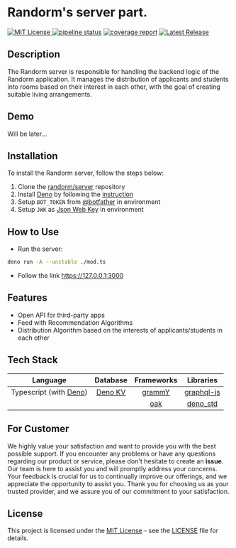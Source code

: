 # Randorm's server part.

[![MIT License](https://img.shields.io/badge/License-MIT-blue.svg) ](https://opensource.org/licenses/MIT) 
[![pipeline status](https://gitlab.pg.innopolis.university/randorm/server/badges/main/pipeline.svg)](https://gitlab.pg.innopolis.university/randorm/server/-/commits/main)
[![coverage report](https://gitlab.pg.innopolis.university/randorm/server/badges/main/coverage.svg)](https://gitlab.pg.innopolis.university/randorm/server/-/commits/main)
[![Latest Release](https://gitlab.pg.innopolis.university/randorm/server/-/badges/release.svg)](https://gitlab.pg.innopolis.university/randorm/server/-/releases)

## Description

The Randorm server is responsible for handling the backend logic of the Randorm application. It manages the distribution of applicants and students into rooms based on their interest in each other, with the goal of creating suitable living arrangements.

## Demo

Will be later...

## Installation

To install the Randorm server, follow the steps below:

1. Clone the [randorm/server](https://gitlab.pg.innopolis.university/randorm/server/) repository
2. Install [Deno](https://deno.land) by following the [instruction](https://deno.land/manual@main/getting_started/installation)
3. Setup `BOT_TOKEN` from [@botfather](https://botfather.t.me/) in environment
4. Setup `JWK` as [Json Web Key](https://self-issued.info/docs/draft-ietf-jose-json-web-key.html) in environment


## How to Use

- Run the server:
```bash
deno run -A --unstable ./mod.ts
```
- Follow the link https://127.0.0.1:3000

## Features

- Open API for third-party apps
- Feed with Recommendation Algorithms
- Distribution Algorithm based on the interests of applicants/students in each other


## Tech Stack

|                   Language                   |            Database            |               Frameworks               	|                      Libraries                      |
|:--------------------------------------------:|:------------------------------:|:--------------------------------------:	|:---------------------------------------------------:|
| Typescript (with [Deno](https://deno.land/)) | [Deno KV](https://deno.com/kv) | [grammY](https://grammy.dev/)          	| [graphql-js](https://github.com/graphql/graphql-js) |
|                                              |                                | [oak](https://deno.land/x/oak@v12.5.0) 	| [deno_std](https://deno.land/std@0.194.0)           |
## For Customer

We highly value your satisfaction and want to provide you with the best possible support. If you encounter any problems or have any questions regarding our product or service, please don't hesitate to create an **issue**. Our team is here to assist you and will promptly address your concerns. Your feedback is crucial for us to continually improve our offerings, and we appreciate the opportunity to assist you. Thank you for choosing us as your trusted provider, and we assure you of our commitment to your satisfaction.

## License

This project is licensed under the [MIT License](https://license.md/licenses/mit-license/) - see the [LICENSE](LICENSE) file for details.